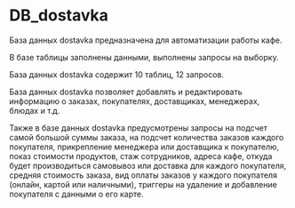 # DB_dostavka


База данных dostavka предназначена для автоматизации работы кафе.

 
В базе таблицы заполнены данными, выполнены запросы на выборку. 


База данных dostavka содержит 10 таблиц, 12 запросов. 


База данных dostavka позволяет добавлять и редактировать информацию о заказах, покупателях, доставщиках, менеджерах, блюдах и т.д. 

Также в базе данных dostavka предусмотрены запросы на подсчет самой большой суммы заказа, на подсчет количества заказов каждого покупателя, прикрепление менеджера или доставщика к покупателю, показ стоимости продуктов, стаж сотрудников, адреса кафе, откуда будет производиться самовывоз или доставка для каждого покупателя, средняя стоимость заказа, вид оплаты заказов у каждого покупателя (онлайн, картой или наличными), триггеры на удаление и добавление покупателя с данными о его карте.



